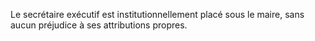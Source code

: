 Le secrétaire exécutif est institutionnellement placé sous le maire, sans aucun préjudice à ses attributions propres.
